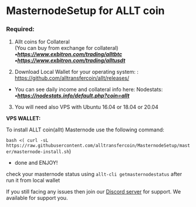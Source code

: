 # MasternodeSetup for ALLT coin

### Required:

1. Allt coins for Collateral <br>
(You can buy from exchange for collateral) <br>
***•https://www.exbitron.com/trading/alltbtc <br>*** 
***•https://www.exbitron.com/trading/alltusdt <br>***

2. Download Local Wallet for your operating system: : https://github.com/alltransfercoin/allt/releases/

- You can see daily income and collateral info here: 
Nodestats: ***•https://nodestats.info/default.php?coin=allt <br>***

3. You will need also VPS with Ubuntu 16.04 or 18.04 or 20.04

**VPS WALLET:**

To install ALLT coin(allt) Masternode use the following command:

`bash <( curl -sL https://raw.githubusercontent.com/alltransfercoin/MasternodeSetup/master/masternode-install.sh`)

- done and ENJOY!

check your masternode status using `allt-cli getmasternodestatus` after run it from local wallet

If you still facing any issues then join our <a href="https://discordapp.com/invite/zZ6T8SSRZd">Discord server</a>  for support. We available for support you.
